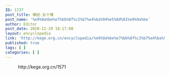 ```yaml
---
ID: 1737
post_title: 难经·五十难
post_name: '%e9%9a%be%e7%bb%8f%c2%b7%e4%ba%94%e5%8d%81%e9%9a%be'
author: Editor
post_date: 2020-12-29 18:17:08
layout: encyclopedia
link: 'http://kege.org.cn/encyclopedia/%e9%9a%be%e7%bb%8f%c2%b7%e4%ba%94%e5%8d%81%e9%9a%be'
published: true
tags: [ ]
categories: [ ]
---
```

<!-- wp:embed {"url":"http://kege.org.cn/1571","type":"wp-embed","providerNameSlug":"kege-org-cn","className":""} -->
<figure class="wp-block-embed is-type-wp-embed is-provider-kege-org-cn wp-block-embed-kege-org-cn"><div class="wp-block-embed__wrapper">
http://kege.org.cn/1571
</div></figure>
<!-- /wp:embed -->